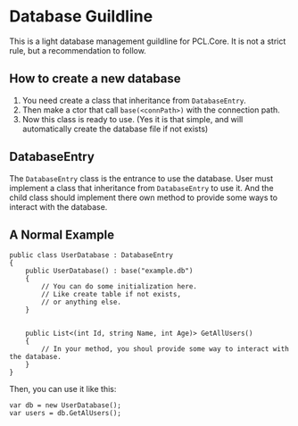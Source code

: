 # Database Guildline
This is a light database management guildline for PCL.Core. It is not a strict rule, but a recommendation to follow.
## How to create a new database
1. You need create a class that inheritance from `DatabaseEntry`.
2. Then make a ctor that call `base(<connPath>)` with the connection path.
3. Now this class is ready to use. (Yes it is that simple, and will automatically create the database file if not exists)

## DatabaseEntry
The `DatabaseEntry` class is the entrance to use the database.
User must implement a class that inheritance from `DatabaseEntry` to use it.
And the child class should implement there own method to provide some ways to interact with the database.

## A Normal Example
```charp
public class UserDatabase : DatabaseEntry
{
	public UserDatabase() : base("example.db")
	{
		// You can do some initialization here.
		// Like create table if not exists,
		// or anything else.
	}


	public List<(int Id, string Name, int Age)> GetAllUsers()
	{
		// In your method, you shoul provide some way to interact with the database.
	}
}
```
Then, you can use it like this:
```charp
var db = new UserDatabase();
var users = db.GetAlUsers();
```